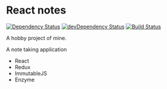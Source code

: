 # React notes

[![Dependency Status](https://david-dm.org/ottoo/reactnotes/status.svg)](https://david-dm.org/ottoo/reactnotes#info=dependencies) [![devDependency Status](https://david-dm.org/ottoo/reactnotes/dev-status.svg)](https://david-dm.org/ottoo/reactnotes#info=devDependencies)
[![Build Status](https://api.travis-ci.org/ottoo/reactnotes.svg)](https://travis-ci.org/ottoo/reactnotes)


A hobby project of mine.  

A note taking application

- React
- Redux
- ImmutableJS
- Enzyme
